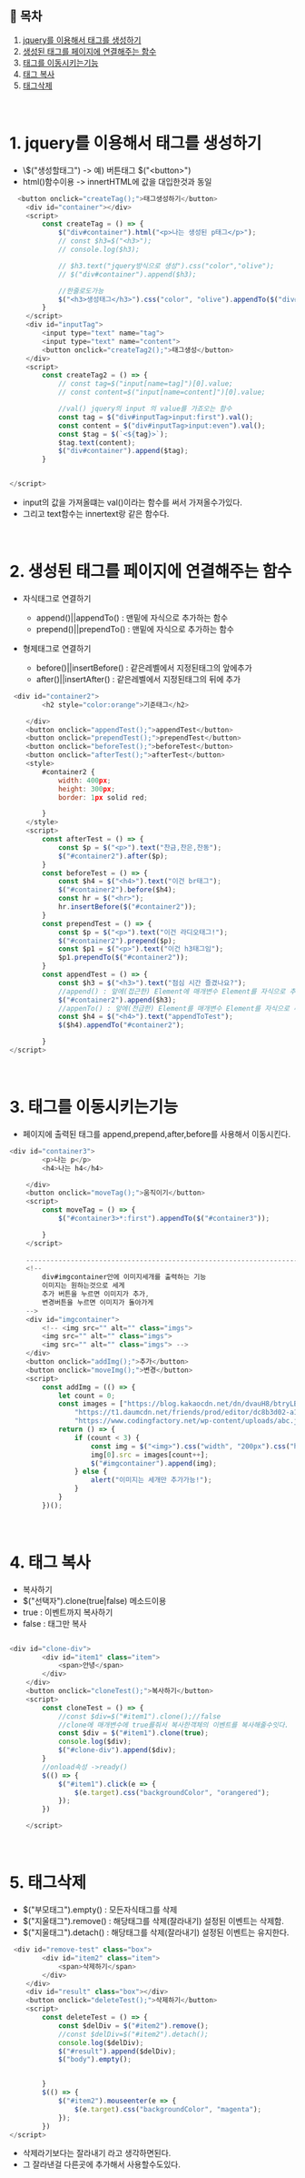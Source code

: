 ## 🔖 목차
1. [jquery를 이용해서 태그를 생성하기](#1-jquery를-이용해서-태그를-생성하기)<br/>
2. [생성된 태그를 페이지에 연결해주는 함수](#2-생성된-태그를-페이지에-연결해주는-함수)<br/>
3. [태그를 이동시키는기능](#3-태그를-이동시키는기능)<br/>
4. [태그 복사](#4-태그-복사)<br/>
5. [태그삭제](#5-태그삭제)<br/>



<br/>


# 1. jquery를 이용해서 태그를 생성하기

- \\$("생성할태그") -> 예) 버튼태그 $("&lt;button&gt;")
- html()함수이용 -> innertHTML에 값을 대입한것과 동일

```javascript
  <button onclick="createTag();">태그생성하기</button>
    <div id="container"></div>
    <script>
        const createTag = () => {
            $("div#container").html("<p>나는 생성된 p태그</p>");
            // const $h3=$("<h3>");
            // console.log($h3);                

            // $h3.text("jquery방식으로 생성").css("color","olive");
            // $("div#container").append($h3);

            //한줄로도가능
            $("<h3>생성태그</h3>").css("color", "olive").appendTo($("div#container"));
        }   
    </script>
    <div id="inputTag">
        <input type="text" name="tag">
        <input type="text" name="content">
        <button onclick="createTag2();">태그생성</button>
    </div>
    <script>
        const createTag2 = () => {
            // const tag=$("input[name=tag]")[0].value;
            // const content=$("input[name=content]")[0].value;

            //val() jquery의 input 의 value를 가죠오는 함수
            const tag = $("div#inputTag>input:first").val();
            const content = $("div#inputTag>input:even").val();
            const $tag = $(`<${tag}>`);
            $tag.text(content);
            $("div#container").append($tag);
        }


</script>

```

- input의 값을 가져올떄는 val()이라는 함수를 써서 가져올수가있다.
- 그리고 text함수는 innertext랑 같은 함수다.

<br/>


# 2. 생성된 태그를 페이지에 연결해주는 함수

- 자식태그로 연결하기

  - append()||appendTo() : 맨밑에 자식으로 추가하는 함수
  - prepend()||prependTo() : 맨밑에 자식으로 추가하는 함수

- 형제태그로 연결하기

  - before()||insertBefore() : 같은레벨에서 지정된태그의 앞에추가
  - after()||insertAfter() : 같은레벨에서 지정된태그의 뒤에 추가

```javascript
 <div id="container2">
        <h2 style="color:orange">기준태그</h2>

    </div>
    <button onclick="appendTest();">appendTest</button>
    <button onclick="prependTest();">prependTest</button>
    <button onclick="beforeTest();">beforeTest</button>
    <button onclick="afterTest();">afterTest</button>
    <style>
        #container2 {
            width: 400px;
            height: 300px;
            border: 1px solid red;

        }
    </style>
    <script>
        const afterTest = () => {
            const $p = $("<p>").text("찬금,찬은,찬동");
            $("#container2").after($p);
        }
        const beforeTest = () => {
            const $h4 = $("<h4>").text("이건 br태그");
            $("#container2").before($h4);
            const hr = $("<hr>");
            hr.insertBefore($("#container2"));
        }
        const prependTest = () => {
            const $p = $("<p>").text("이건 라디오태그!");
            $("#container2").prepend($p);
            const $p1 = $("<p>").text("이건 h3태그임");
            $p1.prependTo($("#container2"));
        }
        const appendTest = () => {
            const $h3 = $("<h3>").text("점심 시간 즐겼나요?");
            //append() : 앞에(접근한) Element에 매개변수 Element를 자식으로 추가함
            $("#container2").append($h3);
            //appenTo() : 앞에(전급한) Element를 매개변수 Element를 자식으로 추가함.
            const $h4 = $("<h4>").text("appendToTest");
            $($h4).appendTo("#container2");

        }
</script>
```

<br/>

# 3. 태그를 이동시키는기능

-  페이지에 출력된 태그를 append,prepend,after,before를 사용해서 이동시킨다.

```javascript
<div id="container3">
        <p>나는 p</p>
        <h4>나는 h4</h4>

    </div>
    <button onclick="moveTag();">움직이기</button>
    <script>
        const moveTag = () => {
            $("#container3>*:first").appendTo($("#container3"));

        }
    </script>
    
    ----------------------------------------------------------------------
    <!-- 
        div#imgcontainer안에 이미지세개를 출력하는 기능 
        이미지는 원하는것으로 세게
        추가 버튼을 누르면 이미지가 추가,
        변경버튼을 누르면 이미지가 돌아가게
    -->
    <div id="imgcontainer">
        <!-- <img src="" alt="" class="imgs">
        <img src="" alt="" class="imgs">
        <img src="" alt="" class="imgs"> -->
    </div>
    <button onclick="addImg();">추가</button>
    <button onclick="moveImg();">변경</button>
    <script>
        const addImg = (() => {
            let count = 0;
            const images = ["https://blog.kakaocdn.net/dn/dvauH8/btryLBf5cms/qygv3eoP2UMQEq1v9VqekK/img.png",
                "https://t1.daumcdn.net/friends/prod/editor/dc8b3d02-a15a-4afa-a88b-989cf2a50476.jpg",
                "https://www.codingfactory.net/wp-content/uploads/abc.jpg"];
            return () => {
                if (count < 3) {
                    const img = $("<img>").css("width", "200px").css("height", "200px");
                    img[0].src = images[count++];
                    $("#imgcontainer").append(img);
                } else {
                    alert("이미지는 세개만 추가가능!");
                }
            }
        })();
```


<br/>

# 4. 태그 복사

- 복사하기
- $("선택자").clone(true|false) 메소드이용
- true : 이벤트까지 복사하기
- false : 태그만 복사


```javascript

<div id="clone-div">
        <div id="item1" class="item">
            <span>안녕</span>
        </div>
    </div>
    <button onclick="cloneTest();">복사하기</button>
    <script>
        const cloneTest = () => {
            //const $div=$("#item1").clone();//false
            //clone에 매개변수에 true를줘서 복사한객체의 이벤트를 복사해줄수잇다.
            const $div = $("#item1").clone(true);
            console.log($div);
            $("#clone-div").append($div);
        }
        //onload속성 ->ready()
        $(() => {
            $("#item1").click(e => {
                $(e.target).css("backgroundColor", "orangered");
            });
        })

    </script>
```


<br/>


# 5. 태그삭제

- $("부모태그").empty() : 모든자식태그를 삭제
- $("지울태그").remove() : 해당태그를 삭제(잘라내기) 설정된 이벤트는 삭제함.
- $("지울태그").detach() : 해당태그를 삭제(잘라내기) 설정된 이벤트는 유지한다.


```javascript
 <div id="remove-test" class="box">
        <div id="item2" class="item">
            <span>삭제하기</span>
        </div>
    </div>
    <div id="result" class="box"></div>
    <button onclick="deleteTest();">삭제하기</button>
    <script>
        const deleteTest = () => {
            const $delDiv = $("#item2").remove();
            //const $delDiv=$("#item2").detach();
            console.log($delDiv);
            $("#result").append($delDiv);
            $("body").empty();


        }
        $(() => {
            $("#item2").mouseenter(e => {
                $(e.target).css("backgroundColor", "magenta");
            });
        })
</script>
```

- 삭제라기보다는 잘라내기 라고 생각하면된다.
- 그 잘라낸걸 다른곳에 추가해서 사용할수도있다.



<br/>

























